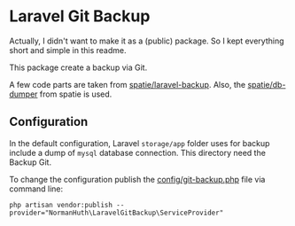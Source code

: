 # Laravel Git Backup

Actually, I didn't want to make it as a (public) package. So I kept everything short and simple in this readme.

This package create a backup via Git.

A few code parts are taken from [spatie/laravel-backup](https://github.com/spatie/laravel-backup). Also, the [spatie/db-dumper](https://github.com/spatie/db-dumper) from spatie is used.

## Configuration

In the default configuration, Laravel `storage/app` folder uses for backup include a dump of `mysql` database connection. This directory need the Backup Git.

To change the configuration publish the [config/git-backup.php](config/git-backup.php) file via command line:

````shell
php artisan vendor:publish --provider="NormanHuth\LaravelGitBackup\ServiceProvider"
````

